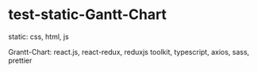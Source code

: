 # test-static-Gantt-Chart


static: css, html, js

Grantt-Chart: react.js, react-redux, reduxjs toolkit, typescript, axios, sass, prettier
